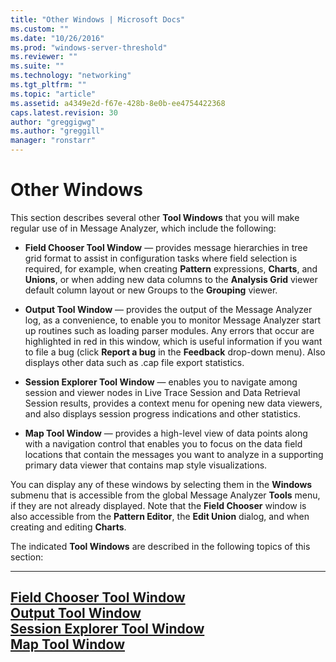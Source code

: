```yaml
---
title: "Other Windows | Microsoft Docs"
ms.custom: ""
ms.date: "10/26/2016"
ms.prod: "windows-server-threshold"
ms.reviewer: ""
ms.suite: ""
ms.technology: "networking"
ms.tgt_pltfrm: ""
ms.topic: "article"
ms.assetid: a4349e2d-f67e-428b-8e0b-ee4754422368
caps.latest.revision: 30
author: "greggigwg"
ms.author: "greggill"
manager: "ronstarr"
---
```

# Other Windows
This section describes several other **Tool Windows** that you will make regular use of in Message Analyzer, which include the following:  
  
-   **Field Chooser Tool Window** — provides message hierarchies in tree grid format to assist in configuration tasks where field selection is required, for example, when creating **Pattern** expressions, **Charts**, and **Unions**, or when adding new data columns to the **Analysis Grid** viewer default column layout or new Groups to the **Grouping** viewer.  
  
-   **Output Tool Window** — provides the output of the Message Analyzer log, as a convenience, to enable you to monitor Message Analyzer start up routines such as loading parser modules. Any errors that occur are highlighted in red in this window, which is useful information if you want to file a bug (click **Report a bug** in the **Feedback** drop-down menu). Also displays other data such as .cap file export statistics.  
  
-   **Session Explorer Tool Window** — enables you to navigate among session and viewer nodes in Live Trace Session and Data Retrieval Session results, provides a context menu for opening new data viewers, and also displays session progress indications and other statistics.  
  
-   **Map Tool Window** — provides a high-level view of data points along with a navigation control that enables you to focus on the data field locations that contain the messages you want to analyze in a supporting primary data viewer that contains map style visualizations.  
  
 You can display any of these windows by selecting them in the **Windows** submenu that is accessible from the global Message Analyzer **Tools** menu, if they are not already displayed. Note that the **Field Chooser** window is also accessible from the **Pattern Editor**, the **Edit Union** dialog, and when creating and editing **Charts**.  
  
 The indicated **Tool Windows** are described in the following topics of this section:  
  
---  
  
 [Field Chooser Tool Window](field-chooser-tool-window.md)   
 [Output Tool Window](output-tool-window.md)   
 [Session Explorer Tool Window](session-explorer-tool-window.md)   
 [Map Tool Window](map-tool-window.md)   
---